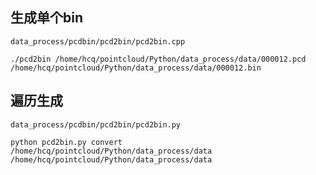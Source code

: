 <!--
 * @Description: 
 * @Author: HCQ
 * @Company(School): UCAS
 * @Email: 1756260160@qq.com
 * @Date: 2022-03-21 14:20:47
 * @LastEditTime: 2022-03-21 14:22:00
 * @FilePath: /Python/data_process/pcdbin/README.md
-->

## 生成单个bin
`data_process/pcdbin/pcd2bin/pcd2bin.cpp`

```
./pcd2bin /home/hcq/pointcloud/Python/data_process/data/000012.pcd /home/hcq/pointcloud/Python/data_process/data/000012.bin
```

## 遍历生成

`data_process/pcdbin/pcd2bin/pcd2bin.py`

```
python pcd2bin.py convert /home/hcq/pointcloud/Python/data_process/data /home/hcq/pointcloud/Python/data_process/data

```